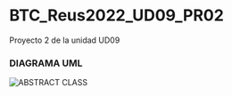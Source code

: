 # BTC_Reus2022_UD09_PR02
Proyecto 2 de la unidad UD09

### DIAGRAMA UML

![ABSTRACT CLASS](https://user-images.githubusercontent.com/71066003/163665277-778bc943-dba9-4da4-83df-3ad640161043.png)
